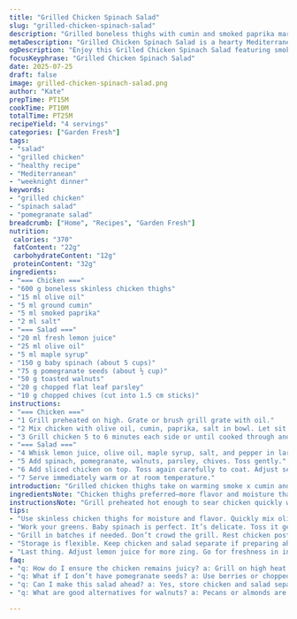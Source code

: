 ```yaml
---
title: "Grilled Chicken Spinach Salad"
slug: "grilled-chicken-spinach-salad"
description: "Grilled boneless thighs with cumin and smoked paprika marinade. Baby spinach tossed with fresh pomegranate seeds and toasted walnuts. Citrus-honey dressing blends sweet and tart. Tossed with chopped herbs—parsley replaces cilantro. Quick grill and toss salad ready to serve warm or room temp. Nutty, fruity, savory, a nice crunch. Dairy free gluten free egg free. A hearty green salad with Middle Eastern notes, fast to prep and cook."
metaDescription: "Grilled Chicken Spinach Salad is a hearty Mediterranean dish with smoky chicken, fresh spinach, pomegranate, and a citrus-honey dressing."
ogDescription: "Enjoy this Grilled Chicken Spinach Salad featuring smoky chicken, crunchy walnuts, and pomegranate seeds tossed in a tangy dressing."
focusKeyphrase: "Grilled Chicken Spinach Salad"
date: 2025-07-25
draft: false
image: grilled-chicken-spinach-salad.png
author: "Kate"
prepTime: PT15M
cookTime: PT10M
totalTime: PT25M
recipeYield: "4 servings"
categories: ["Garden Fresh"]
tags:
- "salad"
- "grilled chicken"
- "healthy recipe"
- "Mediterranean"
- "weeknight dinner"
keywords:
- "grilled chicken"
- "spinach salad"
- "pomegranate salad"
breadcrumb: ["Home", "Recipes", "Garden Fresh"]
nutrition: 
 calories: "370"
 fatContent: "22g"
 carbohydrateContent: "12g"
 proteinContent: "32g"
ingredients:
- "=== Chicken ==="
- "600 g boneless skinless chicken thighs"
- "15 ml olive oil"
- "5 ml ground cumin"
- "5 ml smoked paprika"
- "2 ml salt"
- "=== Salad ==="
- "20 ml fresh lemon juice"
- "25 ml olive oil"
- "5 ml maple syrup"
- "150 g baby spinach (about 5 cups)"
- "75 g pomegranate seeds (about ½ cup)"
- "50 g toasted walnuts"
- "20 g chopped flat leaf parsley"
- "10 g chopped chives (cut into 1.5 cm sticks)"
instructions:
- "=== Chicken ==="
- "1 Grill preheated on high. Grate or brush grill grate with oil."
- "2 Mix chicken with olive oil, cumin, paprika, salt in bowl. Let sit 5 minutes."
- "3 Grill chicken 5 to 6 minutes each side or until cooked through and lightly charred. Rest 5. Slice thin on board."
- "=== Salad ==="
- "4 Whisk lemon juice, olive oil, maple syrup, salt, and pepper in large bowl."
- "5 Add spinach, pomegranate, walnuts, parsley, chives. Toss gently."
- "6 Add sliced chicken on top. Toss again carefully to coat. Adjust seasoning."
- "7 Serve immediately warm or at room temperature."
introduction: "Grilled chicken thighs take on warming smoke x cumin and paprika. Spicy but not overpowering. Pomegranate seeds burst tart juice. Walnuts for early fall crunch. Parsley swaps cilantro, more earthy, less citrus-y. Maple syrup rounds sharp lemon and smoky chicken. Baby spinach, not crowded out but big green base. Light but filling meal on a plate. Ready in under half hour. Heat high, quick grill. Toss fast, don’t bruise leaves. Eat right away or chill briefly for crisp. No dairy, no gluten, no eggs. Mediterranean inspired but simple pantry staples mostly. Good for weeknight dinners or small gatherings. Bright, nutty, tangy punch."
ingredientsNote: "Chicken thighs preferred—more flavor and moisture than breasts. Skinless to avoid excess fat but can keep skin on if preferred crispy texture. Spices replaced original curry & fennel with cumin and smoked paprika for earthier, smoky taste profile. Walnuts take place of pine nuts, toasted to bring out rich aroma and crunch. Maple syrup subbing honey adds a different sweetness, plant-based. Fresh flat leaf parsley instead of coriander, more structured herb flavor, easier to find. Adjust lemon juice ± acid if preferred more zing. Spinach quantity slightly reduced allowing room for nuts and fruit to stand out. All oils kept olive oil for Mediterranean essence. Seasonings modest, highlight natural ingredients, no heavy sauces. Season salt and pepper to taste but carefully to balance."
instructionsNote: "Grill preheated hot enough to sear chicken quickly without overcooking inside. Oil grate before placing chicken to avoid sticking. Mix marinade quickly, chicken soaks up spice in short time not needing hours. Don’t overcrowd grill; cook in batches if necessary. Rest chicken briefly before slicing to keep juices sealed in. Slice thin or chunk into bite sizes for ease eating in salad. Whisk salad dressing thoroughly to marry sweet maple with lemon oil. Toss salad greens gently after adding dressing to avoid bruising fragile spinach. Add seeds and nuts last to keep crunch intact. Toss chicken with salad gently at end to coat flavors but avoid wilting. Serve right away warm or ambient. Salt and pepper adjustments last step per taste preference. Can refrigerate salad and chicken separately if made ahead, dress and combine just before serving to keep textures fresh."
tips:
- "Use skinless chicken thighs for moisture and flavor. Quickly mix olive oil, cumin, smoked paprika with salt. Let marinate briefly. High heat is key. Grill surface should be hot enough to sear quickly but without burning chicken. Get those nice grill marks."
- "Work your greens. Baby spinach is perfect. It’s delicate. Toss it gently. Always add the pomegranate seeds and walnuts towards the end. Keep the crunch intact. Another tip: Fresh herbs? Use parsley, it has a different flavor profile. Works much better than cilantro here."
- "Grill in batches if needed. Don’t crowd the grill. Rest chicken post-cooking for juiciness. Slice thin or chunk. Whisk the dressing well. Maple syrup balances the lemon juice, adds sweetness. Adjust salt and pepper last minute to taste. That’s essential."
- "Storage is flexible. Keep chicken and salad separate if preparing ahead. Keeps textures fresh. Refrigerate but not for too long. Juicy chicken needs to be enjoyed soon after grilled. Salad wilts if dressed early. Think about timing when you prepare."
- "Last thing. Adjust lemon juice for more zing. Go for freshness in ingredients. Use good quality olive oil. Less is often more. Keep salt modest. You want to enhance natural flavors not overpower them. Have fun with it."
faq:
- "q: How do I ensure the chicken remains juicy? a: Grill on high heat. Sear for 5-6 minutes. Rest before slicing. Don't skip resting. It seals in juices. Slice after resting."
- "q: What if I don’t have pomegranate seeds? a: Use berries or chopped apples instead. They add sweetness. Even dried fruit works. Just keep it balanced with the dressing."
- "q: Can I make this salad ahead? a: Yes, store chicken and salad separate. Don’t dress until serving. Greens stay crisp. Chicken can chill slightly."
- "q: What are good alternatives for walnuts? a: Pecans or almonds are great. Toast them for flavor. But keep eye on them. Don’t burn. Change it up if you want."

---
```

